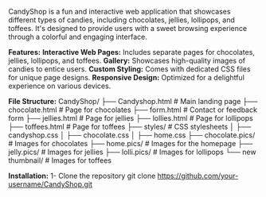 CandyShop is a fun and interactive web application that showcases different types of candies, including chocolates, jellies, lollipops, and toffees. It's designed to provide users with a sweet browsing experience through a colorful and engaging interface.

**Features:**
**Interactive Web Pages:** Includes separate pages for chocolates, jellies, lollipops, and toffees.
**Gallery:** Showcases high-quality images of candies to entice users.
**Custom Styling:** Comes with dedicated CSS files for unique page designs.
**Responsive Design:** Optimized for a delightful experience on various devices.

**File Structure:**
CandyShop/
├── Candyshop.html         # Main landing page
├── chocolate.html         # Page for chocolates
├── form.html              # Contact or feedback form
├── jellies.html           # Page for jellies
├── lollies.html           # Page for lollipops
├── toffees.html           # Page for toffees
├── styles/                # CSS stylesheets
│   ├── candyshop.css
│   ├── chocolate.css
│   ├── home.css
├── chocolate.pics/        # Images for chocolates
├── home.pics/             # Images for the homepage
├── jelly.pics/            # Images for jellies
├── lolli.pics/            # Images for lollipops
└── new thumbnail/         # Images for toffees

**Installation:**
1- Clone the repository
   git clone https://github.com/your-username/CandyShop.git

